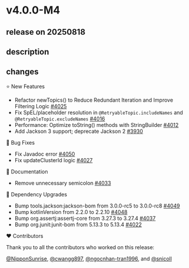# v4.0.0-M4

## release on 20250818
## description
## changes
⭐ New Features

* Refactor newTopics() to Reduce Redundant Iteration and Improve Filtering Logic <a href="https://github.com/spring-projects/spring-kafka/issues/4025" data-hovercard-type="issue" data-hovercard-url="/spring-projects/spring-kafka/issues/4025/hovercard">#4025</a>
* Fix SpEL/placeholder resolution in <code>@RetryableTopic.includeNames</code> and <code>@RetryableTopic.excludeNames</code> <a href="https://github.com/spring-projects/spring-kafka/pull/4016" data-hovercard-type="pull_request" data-hovercard-url="/spring-projects/spring-kafka/pull/4016/hovercard">#4016</a>
* Performance: Optimize toString() methods with StringBuilder <a href="https://github.com/spring-projects/spring-kafka/issues/4012" data-hovercard-type="issue" data-hovercard-url="/spring-projects/spring-kafka/issues/4012/hovercard">#4012</a>
* Add Jackson 3 support; deprecate Jackson 2 <a href="https://github.com/spring-projects/spring-kafka/issues/3930" data-hovercard-type="issue" data-hovercard-url="/spring-projects/spring-kafka/issues/3930/hovercard">#3930</a>

🐞 Bug Fixes

* Fix Javadoc error <a href="https://github.com/spring-projects/spring-kafka/pull/4050" data-hovercard-type="pull_request" data-hovercard-url="/spring-projects/spring-kafka/pull/4050/hovercard">#4050</a>
* Fix updateClusterId logic <a href="https://github.com/spring-projects/spring-kafka/pull/4027" data-hovercard-type="pull_request" data-hovercard-url="/spring-projects/spring-kafka/pull/4027/hovercard">#4027</a>

📔 Documentation

* Remove unnecessary semicolon <a href="https://github.com/spring-projects/spring-kafka/pull/4033" data-hovercard-type="pull_request" data-hovercard-url="/spring-projects/spring-kafka/pull/4033/hovercard">#4033</a>

🔨 Dependency Upgrades

* Bump tools.jackson:jackson-bom from 3.0.0-rc5 to 3.0.0-rc8 <a href="https://github.com/spring-projects/spring-kafka/pull/4049" data-hovercard-type="pull_request" data-hovercard-url="/spring-projects/spring-kafka/pull/4049/hovercard">#4049</a>
* Bump kotlinVersion from 2.2.0 to 2.2.10 <a href="https://github.com/spring-projects/spring-kafka/pull/4048" data-hovercard-type="pull_request" data-hovercard-url="/spring-projects/spring-kafka/pull/4048/hovercard">#4048</a>
* Bump org.assertj:assertj-core from 3.27.3 to 3.27.4 <a href="https://github.com/spring-projects/spring-kafka/pull/4037" data-hovercard-type="pull_request" data-hovercard-url="/spring-projects/spring-kafka/pull/4037/hovercard">#4037</a>
* Bump org.junit:junit-bom from 5.13.3 to 5.13.4 <a href="https://github.com/spring-projects/spring-kafka/pull/4022" data-hovercard-type="pull_request" data-hovercard-url="/spring-projects/spring-kafka/pull/4022/hovercard">#4022</a>

❤️ Contributors

Thank you to all the contributors who worked on this release:

<a class="user-mention notranslate" data-hovercard-type="user" data-hovercard-url="/users/NipponSunrise/hovercard" data-octo-click="hovercard-link-click" data-octo-dimensions="link_type:self" href="https://github.com/NipponSunrise">@NipponSunrise</a>, <a class="user-mention notranslate" data-hovercard-type="user" data-hovercard-url="/users/cwangg897/hovercard" data-octo-click="hovercard-link-click" data-octo-dimensions="link_type:self" href="https://github.com/cwangg897">@cwangg897</a>, <a class="user-mention notranslate" data-hovercard-type="user" data-hovercard-url="/users/ngocnhan-tran1996/hovercard" data-octo-click="hovercard-link-click" data-octo-dimensions="link_type:self" href="https://github.com/ngocnhan-tran1996">@ngocnhan-tran1996</a>, and <a class="user-mention notranslate" data-hovercard-type="user" data-hovercard-url="/users/snicoll/hovercard" data-octo-click="hovercard-link-click" data-octo-dimensions="link_type:self" href="https://github.com/snicoll">@snicoll</a>

